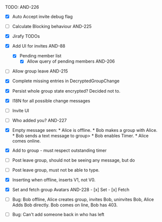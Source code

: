 TODO: AND-226

 - [x] Auto Accept invite debug flag
 - [ ] Calculate Blocking behaviour AND-225
 - [x] Jirafy TODOs
 - [x] Add UI for invites AND-88
   - [x] Pending member list
     - [x] Allow query of pending members AND-206
 - [ ] Allow group leave AND-215
 - [x] Complete missing entries in DecryptedGroupChange
 - [x] Persist whole group state encrypted? Decided not to.
 - [x] I18N for all possible change messages
 - [ ] Invite UI
 - [ ] Who added you? AND-227
 - [x] Empty message seen: * Alice is offline.
                            * Bob makes a group with Alice.
                            * Bob sends a text message to group>
                            * Bob enables Timer.
                            * Alice comes online.
 - [x] Add to group - must respect outstanding timer
 - [ ] Post leave group, should not be seeing any message, but do
 - [ ] Post leave group, must not be able to type.
 - [x] Inserting when offline, inserts V1, not V0.
 - [x] Set and fetch group Avatars AND-228
        - [x] Set
        - [x] Fetch
 - [ ] Bug: Bob offline, Alice creates group, invites Bob, uninvites Bob, Alice Adds Bob directly. Bob comes on line, Bob has 403.
 - [ ] Bug: Can't add someone back in who has left
 